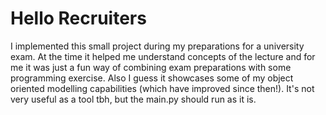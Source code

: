 # Hello Recruiters
I implemented this small project during my preparations for a university exam. At the time it helped me understand concepts of the lecture and for me it was just a fun way of combining exam preparations with some programming exercise. Also I guess it showcases some of my object oriented modelling capabilities (which have improved since then!). It's not very useful as a tool tbh, but the main.py should run as it is.
